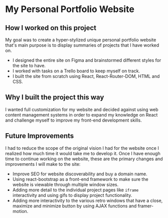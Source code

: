 # My Personal Portfolio Website

## How I worked on this project
My goal was to create a hyper-stylized unique personal portfolio website that's main purpose is to display summaries of projects that I have worked on.
  * I designed the entire site on Figma and brainstormed different styles for the site to have.
  * I worked with tasks on a Trello board to keep myself on track.
  * I built the site from scratch using React, React-Router-DOM, HTML and CSS.
  
## Why I built the project this way
I wanted full customization for my website and decided against using web content management systems in order to expand my knowledge on React and challenge myself to improve my front-end development skills.

## Future Improvements
I had to reduce the scope of the original vision I had for the website once I realized how much time it would take me to develop it. Once I have enough time to continue working on the website, these are the primary changes and improvements I will make to the site:

  * Improve SEO for website discoverability and buy a domain name.
  * Using react-bootstrap as a front-end framework to make sure the website is viewable through multiple window sizes.
  * Adding more detail to the individual project pages like ```iframe``` interactivity and using gifs to display project functionality.
  * Adding more interactivity to the various retro windows that have a close, maximize and minimize button by using AJAX functions and framer-motion.
